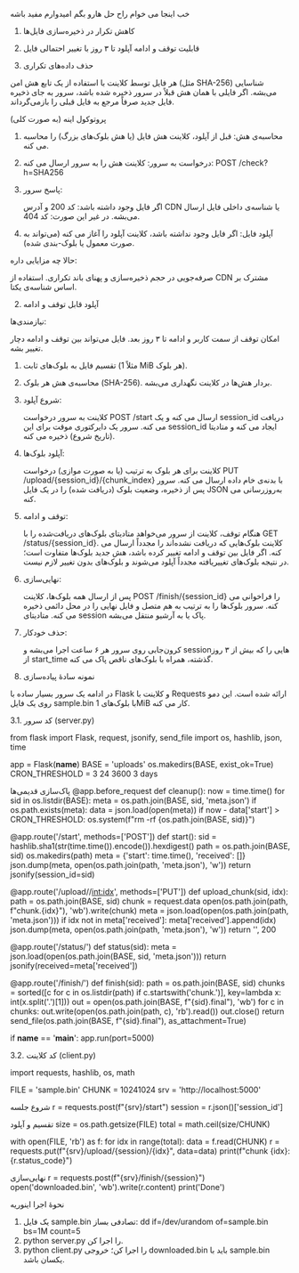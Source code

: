 خب اینجا می خوام راح حل هارو بگم امیدوارم مفید باشه



1. کاهش تکرار در ذخیره‌سازی فایل‌ها
2. قابلیت توقف و ادامه آپلود تا ۳ روز با تغییر احتمالی فایل



 1. حذف داده‌های تکراری 

 هر فایل توسط کلاینت با استفاده از یک تابع هش امن (مثل SHA-256) شناسایی می‌بشه. اگر فایلی با همان هش قبلاً در سرور ذخیره شده باشد، سرور به جای ذخیره فایل جدید صرفاً مرجع به فایل قبلی را بازمی‌گرداند.

پروتوکول اینه (به صورت کلی)

1. محاسبه‌ی هش: قبل از آپلود، کلاینت هش فایل (یا هش بلوک‌های بزرگ) را محاسبه می کنه.
2. درخواست به سرور: کلاینت هش را به سرور ارسال می کنه: POST /check?h=SHA256
3. پاسخ سرور:

    اگر فایل وجود داشته باشد: کد 200 و آدرس CDN یا شناسه‌ی داخلی فایل ارسال می‌بشه.
    در غیر این صورت: کد 404.
4. آپلود فایل: اگر فایل وجود نداشته باشد، کلاینت آپلود را آغاز می کنه (می‌تواند به صورت معمول یا بلوک-بندی شده).

حالا چه مزایایی  داره:

 صرفه‌جویی در حجم ذخیره‌سازی و پهنای باند تکراری.
 استفاده از CDN مشترک بر اساس شناسه‌ی یکتا.



 2. آپلود قابل توقف و ادامه 

نیازمندی‌ها:

 امکان توقف از سمت کاربر و ادامه تا ۳ روز بعد.
 فایل می‌تواند بین توقف و ادامه دچار تغییر بشه.


1. تقسیم فایل به بلوک‌های ثابت (مثلاً 1 MiB هر بلوک).
2. محاسبه‌ی هش هر بلوک (SHA-256). بردار هش‌ها در کلاینت نگهداری می‌بشه.
3. شروع آپلود:

    کلاینت به سرور درخواست POST /start ارسال می کنه و یک session_id دریافت می کنه.
    سرور یک دایرکتوری موقت برای این session_id ایجاد می کنه و متادیتا (تاریخ شروع) ذخیره می کنه.
4. آپلود بلوک‌ها:

    کلاینت برای هر بلوک به ترتیب (یا به صورت موازی) درخواست PUT /upload/{session_id}/{chunk_index} با بدنه‌ی خام داده ارسال می کنه.
    سرور پس از ذخیره، وضعیت بلوک (دریافت شده) را در یک فایل JSON به‌روزرسانی می کنه.
5. توقف و ادامه:

    هنگام توقف، کلاینت از سرور می‌خواهد متادیتای بلوک‌های دریافت‌شده را با GET /status/{session_id}.
    کلاینت بلوک‌هایی که دریافت نشده‌اند را مجدداً ارسال می کنه.
    اگر فایل بین توقف و ادامه تغییر کرده باشد، هش جدید بلوک‌ها متفاوت است؛ در نتیجه بلوک‌های تغییریافته مجدداً آپلود می‌شوند و بلوک‌های بدون تغییر لازم نیست.
6. نهایی‌سازی:

    پس از ارسال همه بلوک‌ها، کلاینت POST /finish/{session_id} را فراخوانی می کنه.
    سرور بلوک‌ها را به ترتیب به هم متصل و فایل نهایی را در محل دائمی ذخیره می کنه.
    متادیتای session پاک یا به آرشیو منتقل می‌بشه.
7. حذف خودکار:

    کرون‌جابی روی سرور هر ۶ ساعت اجرا می‌بشه و sessionهایی را که بیش از ۳ روز از start_time گذشته، همراه با بلوک‌های ناقص پاک می کنه.


 3. نمونه سادهٔ پیاده‌سازی

در ادامه یک سرور بسیار ساده با Flask و کلاینت با Requests ارائه شده است. این دمو روی یک فایل sample.bin با بلوک‌های 1MiB کار می کنه.

 3.1. کد سرور (server.py)


from flask import Flask, request, jsonify, send_file
import os, hashlib, json, time

app = Flask(__name__)
BASE = 'uploads'
os.makedirs(BASE, exist_ok=True)
CRON_THRESHOLD = 3  24  3600   3 days

 پاک‌سازی قدیمی‌ها
@app.before_request
def cleanup():
    now = time.time()
    for sid in os.listdir(BASE):
        meta = os.path.join(BASE, sid, 'meta.json')
        if os.path.exists(meta):
            data = json.load(open(meta))
            if now - data['start'] > CRON_THRESHOLD:
                os.system(f"rm -rf {os.path.join(BASE, sid)}")

@app.route('/start', methods=['POST'])
def start():
    sid = hashlib.sha1(str(time.time()).encode()).hexdigest()
    path = os.path.join(BASE, sid)
    os.makedirs(path)
    meta = {'start': time.time(), 'received': []}
    json.dump(meta, open(os.path.join(path, 'meta.json'), 'w'))
    return jsonify(session_id=sid)

@app.route('/upload/<sid>/<int:idx>', methods=['PUT'])
def upload_chunk(sid, idx):
    path = os.path.join(BASE, sid)
    chunk = request.data
    open(os.path.join(path, f"chunk.{idx}"), 'wb').write(chunk)
    meta = json.load(open(os.path.join(path, 'meta.json')))
    if idx not in meta['received']:
        meta['received'].append(idx)
        json.dump(meta, open(os.path.join(path, 'meta.json'), 'w'))
    return '', 200

@app.route('/status/<sid>')
def status(sid):
    meta = json.load(open(os.path.join(BASE, sid, 'meta.json')))
    return jsonify(received=meta['received'])

@app.route('/finish/<sid>')
def finish(sid):
    path = os.path.join(BASE, sid)
    chunks = sorted([c for c in os.listdir(path) if c.startswith('chunk.')],
                    key=lambda x: int(x.split('.')[1]))
    out = open(os.path.join(BASE, f"{sid}.final"), 'wb')
    for c in chunks:
        out.write(open(os.path.join(path, c), 'rb').read())
    out.close()
    return send_file(os.path.join(BASE, f"{sid}.final"), as_attachment=True)

if __name__ == '__main__':
    app.run(port=5000)





 3.2. کد کلاینت (client.py)


import requests, hashlib, os, math

FILE = 'sample.bin'
CHUNK = 10241024
srv = 'http://localhost:5000'

 شروع جلسه
r = requests.post(f"{srv}/start")
session = r.json()['session_id']

 تقسیم و آپلود
size = os.path.getsize(FILE)
total = math.ceil(size/CHUNK)

with open(FILE, 'rb') as f:
    for idx in range(total):
        data = f.read(CHUNK)
        r = requests.put(f"{srv}/upload/{session}/{idx}", data=data)
        print(f"chunk {idx}: {r.status_code}")

 نهایی‌سازی
r = requests.post(f"{srv}/finish/{session}")
open('downloaded.bin', 'wb').write(r.content)
print('Done')


نحوهٔ اجرا اینوریه

1. یک فایل sample.bin تصادفی بساز: dd if=/dev/urandom of=sample.bin bs=1M count=5
2. python server.py را اجرا کن.
3. python client.py را اجرا کن؛ خروجی downloaded.bin باید با sample.bin یکسان باشد.
